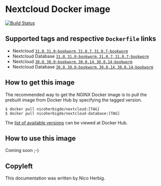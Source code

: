 # Nextcloud Docker image

[![Build Status](https://github.com/nicoherbigio/docker-nextcloud/actions/workflows/build-docker-images.yml/badge.svg)](https://github.com/nicoherbigio/docker-nextcloud/actions/workflows/build-docker-images.yml)

## Supported tags and respective `Dockerfile` links

* Nextcloud [`31.0`, `31.0-bookworm`, `31.0.7`, `31.0.7-bookworm`](https://github.com/nicoherbigio/docker-nextcloud/blob/main/31.0/debian/nextcloud/default/Dockerfile)
* Nextcloud Database [`31.0`, `31.0-bookworm`, `31.0.7`, `31.0.7-bookworm`](https://github.com/nicoherbigio/docker-nextcloud/blob/main/31.0/debian/nextcloud-database/default/Dockerfile)
* Nextcloud [`30.0`, `30.0-bookworm`, `30.0.14`, `30.0.14-bookworm`](https://github.com/nicoherbigio/docker-nextcloud/blob/main/30.0/debian/nextcloud/default/Dockerfile)
* Nextcloud Database [`30.0`, `30.0-bookworm`, `30.0.14`, `30.0.14-bookworm`](https://github.com/nicoherbigio/docker-nextcloud/blob/main/30.0/debian/nextcloud-database/default/Dockerfile)

## How to get this image

The recommended way to get the NGINX Docker image is to pull the prebuilt image from Docker Hub by specifying the tagged version.

```console
$ docker pull nicoherbigde/nextcloud:[TAG]
$ docker pull nicoherbigde/nextcloud-database:[TAG]
```

The [list of available versions](https://hub.docker.com/r/nicoherbigde/nextcloud/tags) can be viewed at Docker Hub.

## How to use this image

Coming soon ;-)

## Copyleft

This documentation was written by Nico Herbig.
